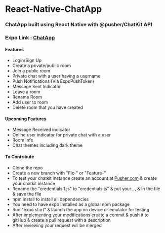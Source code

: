 # React-Native-ChatApp

### ChatApp built using React Native with @pusher/ChatKit API

### Expo Link : [ChatApp](https://expo.io/@rajatkn/ChatApp)

#### Features

- Login/Sign Up
- Create a private/public room
- Join a public room
- Private chat with a user having a username
- Push Notifications (Via ExpoPushToken)
- Message Sent Indicator
- Leave a room
- Rename Room
- Add user to room
- Delete room that you have created

#### Upcoming Features

- Message Received indicator
- Online user indicator for private chat with a user
- Room Info
- Chat themes including dark theme

#### To Contribute

- Clone the repo
- Create a new branch with "Fix-<your-fix>" or "Feature-<your-feature>"
- To test your chatkit instance create an account at [Pusher.com](https://dashboard.pusher.com/accounts/sign_up "Sign Up @pusher") & create your chatkit instance
- Rename the "credentials.1.js" to "credentials.js" & put your <instance-locator>, <server-key>, <instance-id> & <your-test-token-provider-url>in the file & save the file
- npm install to install all dependencies
- You need to have expo installed as a global npm package
- Run "expo start" & launch the app on device or emulator for testing
- After implementing your modifications create a commit & push it to gitHub & create a pull request with a description
- After reviewing your request will be merged
